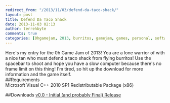 ```yaml
---
redirect_from: "/2013/11/03/defend-da-taco-shack/"
layout: post
title: Defend Da Taco Shack
date: 2013-11-03 02:13
author: terrehbyte
comments: true
categories: [0hgamejam, 2013, burritos, gamejam, games, personal, software]
---
```

Here's my entry for the 0h Game Jam of 2013! You are a lone warrior of with a nice tan who must defend a taco shack from flying burritos! Use the spacebar to shoot and hope you have a slow computer because there's no frame limit on this thing! I'm tired, so hit up the download for more information and the game itself.  
##Requirements  
Microsoft Visual C++ 2010 SP1 Redistributable Package (x86)  

##Downloads
[v0.0 - Initial (and probably Final) Release](https://dl.dropboxusercontent.com/u/7545701/0hGameJam2013/DefendDaTacoShack%20-%20v0.0.zip)
